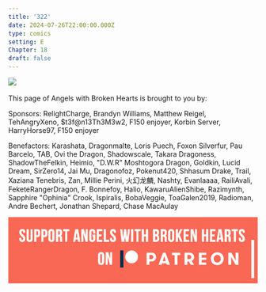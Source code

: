 ```yaml
---
title: '322'
date: 2024-07-26T22:00:00.000Z
type: comics
setting: E
Chapter: 18
draft: false
---
```


![](</uploads/G 5.png>)

This page of Angels with Broken Hearts is brought to you by:

Sponsors: RelightCharge, Brandyn Williams, Matthew Reigel, TehAngryXeno, $t3f\@n13Th3M3w2, F150 enjoyer, Korbin Server, HarryHorse97, F150 enjoyer

Benefactors: Karashata, Dragonmalte, Loris Puech, Foxon Silverfur, Pau Barcelo, TAB, Ovi the Dragon, Shadowscale, Takara Dragoness, ShadowTheFelkin, Heimio, "D.W\.R" Moshtogora Dragon, Goldkin, Lucid Dream, SirZero14, Jai Mu, Dragonofoz, Pokenut420, Shhasum Drake, Trail, Xaziana Tenebris, Zan, Millie Perini, 火幻龙麟, Nashty, Evanlaaaa, RailiAvali, FeketeRangerDragon, F. Bonnefoy, Halio, KawaruAlienShibe, Razimynth, Sapphire "Ophinia" Crook, Ispiralis, BobaVeggie, ToaGalen2019, Radioman, Andre Bechert, Jonathan Shepard, Chase MacAulay

[![](/uploads/patreon-banner-4.jpg)](http://patreon.com/mbsaunders)
